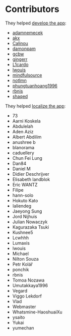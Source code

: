 # Contributors

They helped [develop the app](https://github.com/lwouis/alt-tab-macos/graphs/contributors):

* [adamnemecek](https://github.com/adamnemecek)
* [akx](https://github.com/akx)
* [Calinou](https://github.com/Calinou)
* [damonpam](https://github.com/damonpam)
* [gcbw](https://github.com/gcbw)
* [gingerr](https://github.com/gingerr)
* [L1cardo](https://github.com/L1cardo)
* [lwouis](https://github.com/lwouis)
* [mindfulsource](https://github.com/mindfulsource)
* [notlmn](https://github.com/notlmn)
* [phungtuanhoang1996](https://github.com/phungtuanhoang1996)
* [rbnis](https://github.com/rbnis)
* [shaqed](https://github.com/shaqed)

They helped [localize the app](https://poeditor.com/join/project/8AOEZ0eAZE):

* 73
* Aarni Koskela
* Abdulelah
* Aden Aziz
* Albert Abdilim
* anushree b
* blanorama
* caduellery
* Chun Fei Lung
* Dan84
* Daniel M
* Didier Deschrijver
* Elisabeth landblok
* Eric WANTZ
* Filipe
* hann-solo
* Hokuto Kato
* Ialiendeg
* Jaeyong Sung
* Jord Nijhuis
* Julian Nowaczyk
* Kagurazaka Tsuki
* Kushnee5
* Lcwhhh
* Lumaxis
* lwouis
* Michael
* Nilton Souza
* Petr Kolář
* ponchik
* rbnis
* Tomoa Nozawa
* Umutakkaya1996
* Vegard
* Viggo Lekdorf
* Vlad
* Webmaster
* Whatsmine-HaoshuaiXu
* ysaito
* Yukai
* yumechan
